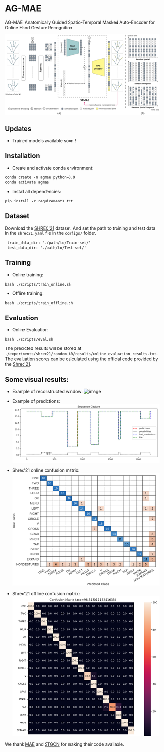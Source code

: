 # AG-MAE

AG-MAE: Anatomically Guided Spatio-Temporal Masked Auto-Encoder for Online Hand Gesture Recognition

![image](./assets/stmae-approach.jpg)

## **Updates**
- Trained models available soon !
  
## **Installation**
- Create and activate conda environment:
```
conda create -n agmae python=3.9
conda activate agmae
```
- Install all dependencies:
```
pip install -r requirements.txt
```
## **Dataset**
Download the [SHREC'21](https://univr-vips.github.io/Shrec21/) dataset. And set the path to training and test data in the `shrec21.yaml` file in the `configs/` folder.
```
 train_data_dir: './path/to/Train-set/'
 test_data_dir: './path/to/Test-set/'
```

## **Training**
- Online training:
```
bash ./scripts/train_online.sh
```

- Offline training:
```
bash ./scripts/train_offline.sh
```

## **Evaluation**
- Online Evaluation:
```
bash ./scripts/eval.sh
```
The predicted results will be stored at `./experiments/shrec21/random_60/results/online_evaluation_results.txt`. The evaluation scores can be calculated using the official code provided by the [Shrec'21](https://univr-vips.github.io/Shrec21/). 

## **Some visual results:**
- Example of reconstructed window:
![image](./assets/.png)


- Example of predictions:
![image](./assets/example_reconstructed_sequence.png)

- Shrec'21 online confusion matrix:
![image](./assets/shrec21_cm_online.png)

- Shrec'21 offline confusion matrix:
![image](./assets/shrec21_cm_offline.png)

We thank [MAE](https://github.com/facebookresearch/mae) and [STGCN](https://github.com/yysijie/st-gcn) for making their code available.

